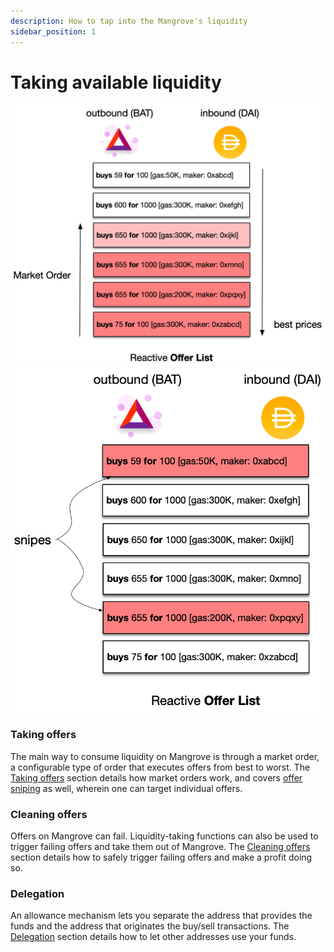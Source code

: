 ```yaml
---
description: How to tap into the Mangrove's liquidity
sidebar_position: 1
---
```


# Taking available liquidity

![A market order consumes the offers starting from the best price, making sure that the limit price set by the taker is always satisfied.](../../../static/img/assets/takerOrder1.png) ![A taker may snipe a custom set of offers, targeting those that have the lowest required gas for instance.](../../../static/img/assets/takerOrder2.png)

### Taking offers

The main way to consume liquidity on Mangrove is through a market order, a configurable type of order that executes offers from best to worst. The [Taking offers](../technical-references/taking-and-making-offers/taker-order/) section details how market orders work, and covers [offer sniping](../technical-references/taking-and-making-offers/taker-order/#offer-sniping) as well, wherein one can target individual offers.

### Cleaning offers

Offers on Mangrove can fail. Liquidity-taking functions can also be used to trigger failing offers and take them out of Mangrove. The [Cleaning offers](../how-to-guides/cleaning-an-offer.md) section details how to safely trigger failing offers and make a profit doing so.

### Delegation

An allowance mechanism lets you separate the address that provides the funds and the address that originates the buy/sell transactions. The [Delegation](../technical-references/taking-and-making-offers/taker-order/delegate-takers.md) section details how to let other addresses use your funds.
